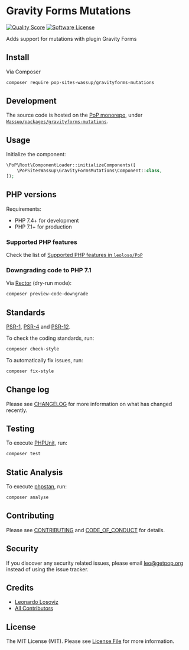 # Gravity Forms Mutations

<!-- [![Build Status][ico-travis]][link-travis] -->
[![Quality Score][ico-code-quality]][link-code-quality]
[![Software License][ico-license]](LICENSE.md)

<!--
[![Latest Version on Packagist][ico-version]][link-packagist]
[![Coverage Status][ico-scrutinizer]][link-scrutinizer]
[![Total Downloads][ico-downloads]][link-downloads]
-->

Adds support for mutations with plugin Gravity Forms

## Install

Via Composer

``` bash
composer require pop-sites-wassup/gravityforms-mutations
```

## Development

The source code is hosted on the [PoP monorepo](https://github.com/leoloso/PoP), under [`Wassup/packages/gravityforms-mutations`](https://github.com/leoloso/PoP/tree/master/layers/Wassup/packages/gravityforms-mutations).

## Usage

Initialize the component:

``` php
\PoP\Root\ComponentLoader::initializeComponents([
    \PoPSitesWassup\GravityFormsMutations\Component::class,
]);
```

## PHP versions

Requirements:

- PHP 7.4+ for development
- PHP 7.1+ for production

### Supported PHP features

Check the list of [Supported PHP features in `leoloso/PoP`](https://github.com/leoloso/PoP/#supported-php-features)

### Downgrading code to PHP 7.1

Via [Rector](https://github.com/rectorphp/rector) (dry-run mode):

```bash
composer preview-code-downgrade
```

## Standards

[PSR-1](https://www.php-fig.org/psr/psr-1), [PSR-4](https://www.php-fig.org/psr/psr-4) and [PSR-12](https://www.php-fig.org/psr/psr-12).

To check the coding standards, run:

``` bash
composer check-style
```

To automatically fix issues, run:

``` bash
composer fix-style
```

## Change log

Please see [CHANGELOG](CHANGELOG.md) for more information on what has changed recently.

## Testing

To execute [PHPUnit](https://phpunit.de/), run:

``` bash
composer test
```

## Static Analysis

To execute [phpstan](https://github.com/phpstan/phpstan), run:

``` bash
composer analyse
```

## Contributing

Please see [CONTRIBUTING](CONTRIBUTING.md) and [CODE_OF_CONDUCT](CODE_OF_CONDUCT.md) for details.

## Security

If you discover any security related issues, please email leo@getpop.org instead of using the issue tracker.

## Credits

- [Leonardo Losoviz][link-author]
- [All Contributors][link-contributors]

## License

The MIT License (MIT). Please see [License File](LICENSE.md) for more information.

[ico-version]: https://img.shields.io/packagist/v/pop-sites-wassup/gravityforms-mutations.svg?style=flat-square
[ico-license]: https://img.shields.io/badge/license-MIT-brightgreen.svg?style=flat-square
[ico-travis]: https://img.shields.io/travis/pop-sites-wassup/gravityforms-mutations/master.svg?style=flat-square
[ico-scrutinizer]: https://img.shields.io/scrutinizer/coverage/g/pop-sites-wassup/gravityforms-mutations.svg?style=flat-square
[ico-code-quality]: https://img.shields.io/scrutinizer/g/pop-sites-wassup/gravityforms-mutations.svg?style=flat-square
[ico-downloads]: https://img.shields.io/packagist/dt/pop-sites-wassup/gravityforms-mutations.svg?style=flat-square

[link-packagist]: https://packagist.org/packages/pop-sites-wassup/gravityforms-mutations
[link-travis]: https://travis-ci.org/pop-sites-wassup/gravityforms-mutations
[link-scrutinizer]: https://scrutinizer-ci.com/g/pop-sites-wassup/gravityforms-mutations/code-structure
[link-code-quality]: https://scrutinizer-ci.com/g/pop-sites-wassup/gravityforms-mutations
[link-downloads]: https://packagist.org/packages/pop-sites-wassup/gravityforms-mutations
[link-author]: https://github.com/leoloso
[link-contributors]: ../../../../../../contributors
